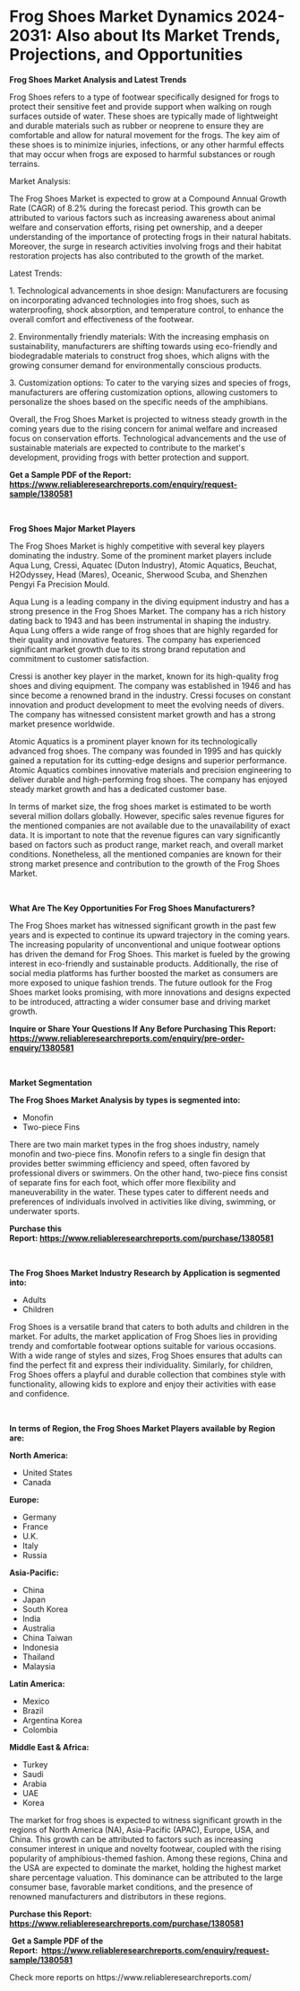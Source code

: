 <p><h1>Frog Shoes Market Dynamics 2024-2031: Also about Its Market Trends, Projections, and Opportunities</h1></p><p><strong>Frog Shoes Market Analysis and Latest Trends</strong></p>
<p><p>Frog Shoes refers to a type of footwear specifically designed for frogs to protect their sensitive feet and provide support when walking on rough surfaces outside of water. These shoes are typically made of lightweight and durable materials such as rubber or neoprene to ensure they are comfortable and allow for natural movement for the frogs. The key aim of these shoes is to minimize injuries, infections, or any other harmful effects that may occur when frogs are exposed to harmful substances or rough terrains.</p><p>Market Analysis:</p><p>The Frog Shoes Market is expected to grow at a Compound Annual Growth Rate (CAGR) of 8.2% during the forecast period. This growth can be attributed to various factors such as increasing awareness about animal welfare and conservation efforts, rising pet ownership, and a deeper understanding of the importance of protecting frogs in their natural habitats. Moreover, the surge in research activities involving frogs and their habitat restoration projects has also contributed to the growth of the market.</p><p>Latest Trends:</p><p>1. Technological advancements in shoe design: Manufacturers are focusing on incorporating advanced technologies into frog shoes, such as waterproofing, shock absorption, and temperature control, to enhance the overall comfort and effectiveness of the footwear.</p><p>2. Environmentally friendly materials: With the increasing emphasis on sustainability, manufacturers are shifting towards using eco-friendly and biodegradable materials to construct frog shoes, which aligns with the growing consumer demand for environmentally conscious products.</p><p>3. Customization options: To cater to the varying sizes and species of frogs, manufacturers are offering customization options, allowing customers to personalize the shoes based on the specific needs of the amphibians.</p><p>Overall, the Frog Shoes Market is projected to witness steady growth in the coming years due to the rising concern for animal welfare and increased focus on conservation efforts. Technological advancements and the use of sustainable materials are expected to contribute to the market's development, providing frogs with better protection and support.</p></p>
<p><strong>Get a Sample PDF of the Report:&nbsp; <a href="https://www.reliableresearchreports.com/enquiry/request-sample/1380581">https://www.reliableresearchreports.com/enquiry/request-sample/1380581</a></strong></p>
<p>&nbsp;</p>
<p><strong>Frog Shoes Major Market Players</strong></p>
<p><p>The Frog Shoes Market is highly competitive with several key players dominating the industry. Some of the prominent market players include Aqua Lung, Cressi, Aquatec (Duton Industry), Atomic Aquatics, Beuchat, H2Odyssey, Head (Mares), Oceanic, Sherwood Scuba, and Shenzhen Pengyi Fa Precision Mould.</p><p>Aqua Lung is a leading company in the diving equipment industry and has a strong presence in the Frog Shoes Market. The company has a rich history dating back to 1943 and has been instrumental in shaping the industry. Aqua Lung offers a wide range of frog shoes that are highly regarded for their quality and innovative features. The company has experienced significant market growth due to its strong brand reputation and commitment to customer satisfaction.</p><p>Cressi is another key player in the market, known for its high-quality frog shoes and diving equipment. The company was established in 1946 and has since become a renowned brand in the industry. Cressi focuses on constant innovation and product development to meet the evolving needs of divers. The company has witnessed consistent market growth and has a strong market presence worldwide.</p><p>Atomic Aquatics is a prominent player known for its technologically advanced frog shoes. The company was founded in 1995 and has quickly gained a reputation for its cutting-edge designs and superior performance. Atomic Aquatics combines innovative materials and precision engineering to deliver durable and high-performing frog shoes. The company has enjoyed steady market growth and has a dedicated customer base.</p><p>In terms of market size, the frog shoes market is estimated to be worth several million dollars globally. However, specific sales revenue figures for the mentioned companies are not available due to the unavailability of exact data. It is important to note that the revenue figures can vary significantly based on factors such as product range, market reach, and overall market conditions. Nonetheless, all the mentioned companies are known for their strong market presence and contribution to the growth of the Frog Shoes Market.</p></p>
<p>&nbsp;</p>
<p><strong>What Are The Key Opportunities For Frog Shoes Manufacturers?</strong></p>
<p><p>The Frog Shoes market has witnessed significant growth in the past few years and is expected to continue its upward trajectory in the coming years. The increasing popularity of unconventional and unique footwear options has driven the demand for Frog Shoes. This market is fueled by the growing interest in eco-friendly and sustainable products. Additionally, the rise of social media platforms has further boosted the market as consumers are more exposed to unique fashion trends. The future outlook for the Frog Shoes market looks promising, with more innovations and designs expected to be introduced, attracting a wider consumer base and driving market growth.</p></p>
<p><strong>Inquire or Share Your Questions If Any Before Purchasing This Report: <a href="https://www.reliableresearchreports.com/enquiry/pre-order-enquiry/1380581">https://www.reliableresearchreports.com/enquiry/pre-order-enquiry/1380581</a></strong></p>
<p>&nbsp;</p>
<p><strong>Market Segmentation</strong></p>
<p><strong>The Frog Shoes Market Analysis by types is segmented into:</strong></p>
<p><ul><li>Monofin</li><li>Two-piece Fins</li></ul></p>
<p><p>There are two main market types in the frog shoes industry, namely monofin and two-piece fins. Monofin refers to a single fin design that provides better swimming efficiency and speed, often favored by professional divers or swimmers. On the other hand, two-piece fins consist of separate fins for each foot, which offer more flexibility and maneuverability in the water. These types cater to different needs and preferences of individuals involved in activities like diving, swimming, or underwater sports.</p></p>
<p><strong>Purchase this Report:&nbsp;<a href="https://www.reliableresearchreports.com/purchase/1380581">https://www.reliableresearchreports.com/purchase/1380581</a></strong></p>
<p>&nbsp;</p>
<p><strong>The Frog Shoes Market Industry Research by Application is segmented into:</strong></p>
<p><ul><li>Adults</li><li>Children</li></ul></p>
<p><p>Frog Shoes is a versatile brand that caters to both adults and children in the market. For adults, the market application of Frog Shoes lies in providing trendy and comfortable footwear options suitable for various occasions. With a wide range of styles and sizes, Frog Shoes ensures that adults can find the perfect fit and express their individuality. Similarly, for children, Frog Shoes offers a playful and durable collection that combines style with functionality, allowing kids to explore and enjoy their activities with ease and confidence.</p></p>
<p>&nbsp;</p>
<p><strong>In terms of Region, the Frog Shoes Market Players available by Region are:</strong></p>
<p>
    <p> <strong> North America: </strong>
        <ul>
            <li>United States</li>
            <li>Canada</li>
        </ul>
        </p> 
    <p> <strong> Europe: </strong>
        <ul>
            <li>Germany</li>
            <li>France</li>
            <li>U.K.</li>
            <li>Italy</li>
            <li>Russia</li>
        </ul>
        </p> 
    <p> <strong> Asia-Pacific: </strong>
        <ul>
            <li>China</li>
            <li>Japan</li>
            <li>South Korea</li>
            <li>India</li>
            <li>Australia</li>
            <li>China Taiwan</li>
            <li>Indonesia</li>
            <li>Thailand</li>
            <li>Malaysia</li>
        </ul>
        </p> 
    <p> <strong> Latin America: </strong>
        <ul>
            <li>Mexico</li>
            <li>Brazil</li>
            <li>Argentina Korea</li>
            <li>Colombia</li>
        </ul>
        </p> 
    <p> <strong> Middle East & Africa: </strong>
        <ul>
            <li>Turkey</li>
            <li>Saudi</li>
            <li>Arabia</li>
            <li>UAE</li>
            <li>Korea</li>
        </ul>
    </p>
    </p>
<p><p>The market for frog shoes is expected to witness significant growth in the regions of North America (NA), Asia-Pacific (APAC), Europe, USA, and China. This growth can be attributed to factors such as increasing consumer interest in unique and novelty footwear, coupled with the rising popularity of amphibious-themed fashion. Among these regions, China and the USA are expected to dominate the market, holding the highest market share percentage valuation. This dominance can be attributed to the large consumer base, favorable market conditions, and the presence of renowned manufacturers and distributors in these regions.</p></p>
<p><strong>Purchase this Report: <a href="https://www.reliableresearchreports.com/purchase/1380581">https://www.reliableresearchreports.com/purchase/1380581</a></strong></p>
<p>&nbsp;<strong>Get a Sample PDF of the Report:&nbsp;&nbsp;<a href="https://www.reliableresearchreports.com/enquiry/request-sample/1380581">https://www.reliableresearchreports.com/enquiry/request-sample/1380581</a></strong></p>
<p><strong></strong></p>
<p>Check more reports on https://www.reliableresearchreports.com/</p>